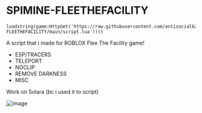 # SPIMINE-FLEETHEFACILITY

```
loadstring(game:HttpGet('https://raw.githubusercontent.com/antisocialb2/SPIMINE-FLEETHEFACILITY/main/script.lua'))()
```

A script that i made for ROBLOX  Flee The Facility game!

+ ESP/TRACERS
+ TELEPORT
+ NOCLIP 
+ REMOVE DARKNESS
+ MISC

Work on Solara (bc i used it to script)

![image](https://github.com/antisocialb2/SPIMINE-FLEETHEFACILITY/assets/133562268/c216d64f-3154-4e1c-98f4-5734e6cd856f)
